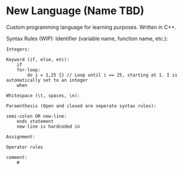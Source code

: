 # New Language (Name TBD)

Custom programming language for learning purposes. Written in C++.


Syntax Rules (WIP):
	Identifier (variable name, function name, etc.):

	Integers:

	Keyword (if, else, etc):
		if
		for-loop:
			do i = 1,25 {} // Loop until i == 25, starting at 1. I is automatically set to an integer
		when

	Whitespace (\t, spaces, \n):

	Paraenthesis (Open and closed are seperate syntax rules):

	semi-colon OR new-line:
		ends statement
		new-line is hardcoded in

	Assignment:

	Operator rules

	comment:
		#